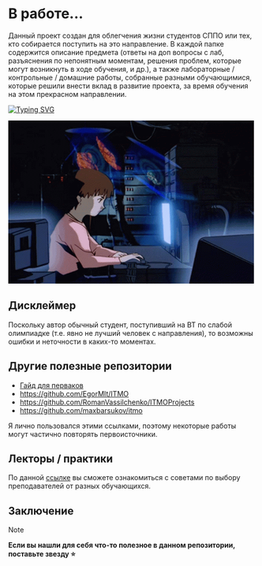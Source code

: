 # В работе...

Данный проект создан для облегчения жизни студентов СППО или тех, кто собирается поступить на это направление.
В каждой папке содержится описание предмета (ответы на доп вопросы с лаб, разъяснения по непонятным моментам, решения проблем, которые могут возникнуть в ходе обучения, и др.), а также лабораторные / контрольные / домашние работы, собранные разными обучающимися, которые решили внести вклад в развитие проекта, за время обучения на этом прекрасном направлении.

[![Typing SVG](https://readme-typing-svg.herokuapp.com?color=%2336BCF7&width=500&lines=ИТМО+-+институт+тёплых+мужских+отношений)](https://git.io/typing-svg)

![](https://github.com/petrovviacheslav/myitmo/blob/main/materials/computer-nerds.gif)
<!---
![](https://github.com/petrovviacheslav/myitmo/blob/main/materials/cat-work-in-progress.gif)

> _(Обычный студент ВТ, которому сказали разобраться не понятно в чём, при этом он впервые узнал о такой технологии)_
-->
## Дисклеймер
Поскольку автор обычный студент, поступивший на ВТ по слабой олимпиадке (т.е. явно не лучший человек с направления), то возможны ошибки и неточности в каких-то моментах. 

## Другие полезные репозитории
- [Гайд для перваков](https://github.com/Imtjl/1st-year-guide)
- https://github.com/EgorMIt/ITMO
- https://github.com/RomanVassilchenko/ITMOProjects
- https://github.com/maxbarsukov/itmo

Я лично пользовался этими ссылками, поэтому некоторые работы могут частично повторять первоисточники.


## Лекторы / практики

По данной [ссылке](how-to-choose-a-teacher.md) вы сможете ознакомиться с советами по выбору преподавателей от разных обучающихся.
<!---
## Помощь в создании проекта
Автор выражает благодарность за предоставление информации, а также своих работ:
- ...
- ...
--->
## Заключение
> [!NOTE]
> <b>Если вы нашли для себя что-то полезное в данном репозитории, поставьте звезду :star:</b>
